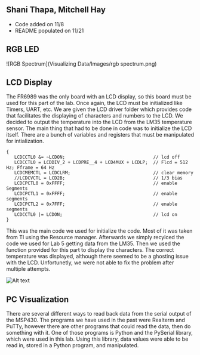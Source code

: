 ## Shani Thapa, Mitchell Hay
* Code added on 11/8
* README populated on 11/21

## RGB LED
![RGB Spectrum](Visualizing Data/Images/rgb spectrum.png)

## LCD Display 
The FR6989 was the only board with an LCD display, so this board must be used for this part of the lab. Once again, the LCD must be initialized like Timers, UART, etc. We are given the LCD driver folder which provides code that facilitates the displaying of characters and numbers to the LCD. We decided to output the temperature into the LCD from the LM35 temperature sensor. The main thing that had to be done in code was to initialize the LCD itself. There are a bunch of variables and registers that must be manipulated for intialization. 

```
{
   LCDCCTL0 &= ~LCDON;                                 // lcd off
   LCDCCTL0 = LCDDIV_2 + LCDPRE__4 + LCD4MUX + LCDLP;  // Flcd = 512 Hz; Fframe = 64 Hz
   LCDCMEMCTL = LCDCLRM;                               // clear memory
   //LCDCVCTL = LCD2B;                                 // 1/3 bias
   LCDCPCTL0 = 0xFFFF;                                 // enable Segments
   LCDCPCTL1 = 0xFFFF;                                 // enable segments
   LCDCPCTL2 = 0x7FFF;                                 // enable segments
   LCDCCTL0 |= LCDON;                                  // lcd on
}
```    
This was the main code we used for initialize the code. Most of it was taken from TI using the Resource manager. Afterwards we simply recylced the code we used for Lab 5 getting data from the LM35. Then we used the function provided for this part to display the characters. The correct temperature was displayed, although there seemed to be a ghosting issue with the LCD. Unfortunetly, we were not able to fix the problem after multiple attempts.  

![Alt text](https://user-images.githubusercontent.com/31711430/33097203-5cdd7ffc-ced7-11e7-9534-d9d8c70c0208.jpg) 

## PC Visualization
There are several different ways to read back data from the serial output of the MSP430. The programs we have used in the past were Realterm and PuTTy, however there are other programs that could read the data, then do something with it. One of those programs is Python and the PySerial library, which were used in this lab. Using this library, data values were able to be read in, stored in a Python program, and manipulated. 
